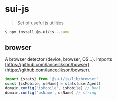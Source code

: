 # sui-js
> Set of useful js utilities

```sh
$ npm install @s-ui/js --save
```

## browser
A browser detector (device, browser, OS...).
Imports [https://github.com/lancedikson/bowser](https://github.com/lancedikson/bowser).

```js
import {stats} from '@s-ui/js/lib/browser'
const {isMobile, osName} = stats(userAgent)
domain.config('isMobile', isMobile) // bool
domain.config('osName', osName) // string
```
